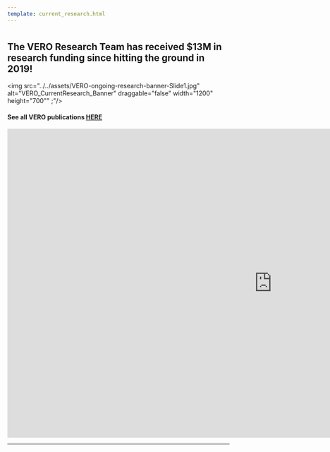```yaml
---
template: current_research.html
---
```


#  
## <b>The VERO Research Team has received $13M in research funding since hitting the ground in 2019!</b> <cr>

<img src="../../assets/VERO-ongoing-research-banner-Slide1.jpg" alt="VERO_CurrentResearch_Banner" draggable="false" width="1200" height="700"" ;"/>
#### See all VERO publications <u><b>[HERE](https://www.veroresearch.org/pubs/)</u></b><p>

<iframe src="https://slides.com/verolabtamu/vero-research-updatesfebruary-2023/embed/" width="1200" height="700" title="VERO website slidedeck" scrolling="no" frameborder="0" webkitallowfullscreen mozallowfullscreen allowfullscreen></iframe> 

---
